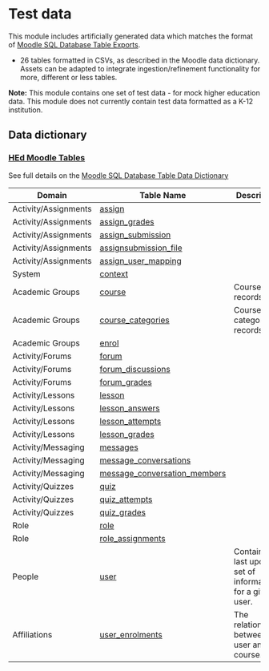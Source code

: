 # Test data

This module includes artificially generated data which matches the format of [Moodle SQL Database Table Exports](https://www.examulator.com/er/4.0/).
- 26 tables formatted in CSVs, as described in the Moodle data dictionary. Assets can be adapted to integrate ingestion/refinement functionality for more, different or less tables.

<strong>Note:</strong> This module contains one set of test data - for mock higher education data. This module does not currently contain test data formatted as a K-12 institution.

## Data dictionary

### [HEd Moodle Tables](https://github.com/microsoft/OpenEduAnalytics/tree/main/modules/module_catalog/Moodle/test_data/hed_test_data)

See full details on the [Moodle SQL Database Table Data Dictionary](https://www.examulator.com/er/4.0/)

| Domain | Table Name | Description |
|-----------|-----------|-----------|
| Activity/Assignments | [assign](https://www.examulator.com/er/4.0/tables/assign.html) |  |
| Activity/Assignments | [assign_grades](https://www.examulator.com/er/4.0/tables/assign_grades.html) |  |
| Activity/Assignments | [assign_submission](https://www.examulator.com/er/4.0/tables/assign_submission.html) |  |
| Activity/Assignments | [assignsubmission_file](https://www.examulator.com/er/4.0/tables/assignsubmission_file.html) |  |
| Activity/Assignments | [assign_user_mapping](https://www.examulator.com/er/4.0/tables/assign_user_mapping.html) |  |
| System | [context](https://www.examulator.com/er/4.0/tables/context.html) |  |
| Academic Groups | [course](https://www.examulator.com/er/4.0/tables/course.html) | Course/class records. |
| Academic Groups | [course_categories](https://www.examulator.com/er/4.0/tables/course_categories.html) | Course category records. |
| Academic Groups | [enrol](https://www.examulator.com/er/4.0/tables/enrol.html) |  |
| Activity/Forums | [forum](https://www.examulator.com/er/4.0/tables/forum.html) |  |
| Activity/Forums | [forum_discussions](https://www.examulator.com/er/4.0/tables/forum_discussions.html) |  |
| Activity/Forums | [forum_grades](https://www.examulator.com/er/4.0/tables/forum_grades.html) |  |
| Activity/Lessons | [lesson](https://www.examulator.com/er/4.0/tables/lesson.html) |  |
| Activity/Lessons | [lesson_answers](https://www.examulator.com/er/4.0/tables/lesson_answers.html) |  |
| Activity/Lessons | [lesson_attempts](https://www.examulator.com/er/4.0/tables/lesson_attempts.html) |  |
| Activity/Lessons | [lesson_grades](https://www.examulator.com/er/4.0/tables/lesson_grades.html) |  |
| Activity/Messaging | [messages](https://www.examulator.com/er/4.0/tables/messages.html) |  |
| Activity/Messaging | [message_conversations](https://www.examulator.com/er/4.0/tables/message_conversations.html) |  |
| Activity/Messaging | [message_conversation_members](https://www.examulator.com/er/4.0/tables/message_conversation_members.html) |  |
| Activity/Quizzes | [quiz](https://www.examulator.com/er/4.0/tables/quiz.html) |  |
| Activity/Quizzes | [quiz_attempts](https://www.examulator.com/er/4.0/tables/quiz_attempts.html) |  |
| Activity/Quizzes | [quiz_grades](https://www.examulator.com/er/4.0/tables/quiz_grades.html) |  |
| Role | [role](https://www.examulator.com/er/4.0/tables/role.html) |  |
| Role | [role_assignments](https://www.examulator.com/er/4.0/tables/role_assignments.html) |  |
| People | [user](https://www.examulator.com/er/4.0/tables/user.html) | Contains the last updated set of information for a given user. |
| Affiliations | [user_enrolments](https://www.examulator.com/er/4.0/tables/user_enrolments.html) | The relationship between a user and a course. |

